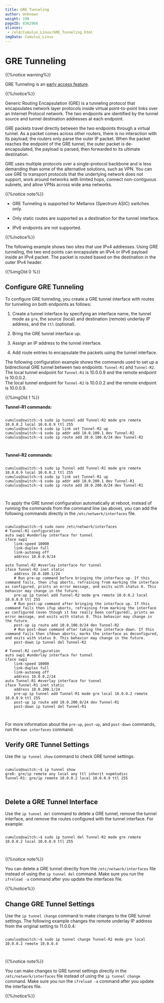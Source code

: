 ```yaml
---
title: GRE Tunneling
author: Unknown
weight: 199
pageID: 8362966
aliases:
 - /old/Cumulus_Linux/GRE_Tunneling.html
imgData: Cumulus_Linux
---
```

# GRE Tunneling

{{%notice warning%}}

GRE Tunneling is an [early access
feature](https://support.cumulusnetworks.com/hc/en-us/articles/202933878).

{{%/notice%}}

Generic Routing Encapsulation (GRE) is a tunneling protocol that
encapsulates network layer protocols inside virtual point-to-point links
over an Internet Protocol network. The two endpoints are identified by
the tunnel source and tunnel destination addresses at each endpoint.

GRE packets travel directly between the two endpoints through a virtual
tunnel. As a packet comes across other routers, there is no interaction
with its payload; the routers only parse the outer IP packet. When the
packet reaches the endpoint of the GRE tunnel, the outer packet is
de-encapsulated, the payload is parsed, then forwarded to its ultimate
destination.

GRE uses multiple protocols over a single-protocol backbone and is less
demanding than some of the alternative solutions, such as VPN. You can
use GRE to transport protocols that the underlying network does not
support, work around networks with limited hops, connect non-contiguous
subnets, and allow VPNs across wide area networks.

{{%notice note%}}

  - GRE Tunneling is supported for Mellanox (Spectrum ASIC) switches
    only.

  - Only static routes are supported as a destination for the tunnel
    interface.

  - IPv6 endpoints are not supported.

{{%/notice%}}

The following example shows two sites that use IPv4 addresses. Using GRE
tunneling, the two end points can encapsulate an IPv4 or IPv6 payload
inside an IPv4 packet. The packet is routed based on the destination in
the outer IPv4 header.

{{%imgOld 0 %}}

## Configure GRE Tunneling

To configure GRE tunneling, you create a GRE tunnel interface with
routes for tunneling on both endpoints as follows:

1.  Create a tunnel interface by specifying an interface name, the
    tunnel mode as `gre`, the source (local) and destination (remote)
    underlay IP address, and the `ttl` (optional).

2.  Bring the GRE tunnel interface up.

3.  Assign an IP address to the tunnel interface.

4.  Add route entries to encapsulate the packets using the tunnel
    interface.

The following configuration example shows the commands used to set up a
bidirectional GRE tunnel between two endpoints: `Tunnel-R1` and
`Tunnel-R2`.  
The local tunnel endpoint for `Tunnel-R1` is 10.0.0.9 and the remote
endpoint is 10.0.0.2.  
The local tunnel endpoint for `Tunnel-R2` is 10.0.0.2 and the remote
endpoint is 10.0.0.9.

{{%imgOld 1 %}}

  

**Tunnel-R1 commands:**

``` 
                   
cumulus@switch:~$ sudo ip tunnel add Tunnel-R2 mode gre remote 10.0.0.2 local 10.0.0.9 ttl 255
cumulus@switch:~$ sudo ip link set Tunnel-R2 up
cumulus@switch:~$ sudo ip addr add 10.0.100.1 dev Tunnel-R2
cumulus@switch:~$ sudo ip route add 10.0.100.0/24 dev Tunnel-R2
   
    
```

**Tunnel-R2 commands:**

``` 
                   
cumulus@switch:~$ sudo ip Tunnel add Tunnel-R1 mode gre remote 10.0.0.9 local 10.0.0.2 ttl 255
cumulus@switch:~$ sudo ip link set Tunnel-R1 up
cumulus@switch:~$ sudo ip addr add 10.0.200.1 dev Tunnel-R1
cumulus@switch:~$ sudo ip route add 10.0.200.0/24 dev Tunnel-R1
   
    
```

To apply the GRE tunnel configuration automatically at reboot, instead
of running the commands from the command line (as above), you can add
the following commands directly in the `/etc/network/interfaces` file.

``` 
                   
cumulus@switch:~$ sudo nano /etc/network/interfaces
# Tunnel-R1 configuration 
auto swp1 #underlay interface for tunnel
iface swp1
    link-speed 10000
    link-duplex full
    link-autoneg off
    address 10.0.0.9/24
 
auto Tunnel-R2 #overlay interface for tunnel
iface Tunnel-R2 inet static
    address 10.0.100.1/24
    # Run pre-up command before bringing the interface up. If this command fails, then ifup aborts, refraining from marking the interface as configured, prints an error message, and exits with status 0. This behavior may change in the future.
    pre-up ip tunnel add Tunnel-R2 mode gre remote 10.0.0.2 local   10.0.0.9 ttl 255
    # Run post-up command after bringing the interface up. If this command fails then ifup aborts, refraining from marking the interface as configured (even though it has really been configured), prints an error message, and exits with status 0. This behavior may change in the future.
    post-up ip route add 10.0.100.0/24 dev Tunnel-R2
    # Run post-down command after taking the interface down. If this command fails then ifdown aborts, marks the interface as deconfigured, and exits with status 0. This behavior may change in the future.
    post-down ip tunnel del Tunnel-R2
 
# Tunnel-R2 configuration
auto swp1 #underlay interface for tunnel
iface swp1
    link-speed 10000
    link-duplex full
    link-autoneg off
    address 10.0.0.2/24
auto Tunnel-R1 #overlay interface for tunnel
iface Tunnel-R1 inet static
    address 10.0.200.1/24
    pre-up ip tunnel add Tunnel-R1 mode gre local 10.0.0.2 remote 10.0.0.9 ttl 255
    post-up ip route add 10.0.200.0/24 dev Tunnel-R1
    post-down ip tunnel del Tunnel-R1
   
    
```

For more information about the `pre-up`, `post-up`, and `post-down`
commands, run the `man interfaces` command.

## Verify GRE Tunnel Settings

Use the `ip tunnel show` command to check GRE tunnel settings:

``` 
                   
cumulus@switch:~$ ip tunnel show
gre0: gre/ip remote any local any ttl inherit nopmtudisc
Tunnel-R1: gre/ip remote 10.0.0.2 local 10.0.0.9 ttl 255
   
    
```

## Delete a GRE Tunnel Interface

Use the `ip tunnel del` command to delete a GRE tunnel, remove the
tunnel interface, and remove the routes configured with the tunnel
interface. For example:

``` 
                   
cumulus@switch:~$ sudo ip tunnel del Tunnel-R2 mode gre remote 10.0.0.2 local 10.0.0.9 ttl 255
   
    
```

{{%notice note%}}

You can delete a GRE tunnel directly from the `/etc/network/interfaces`
file instead of using the `ip tunnel del` command. Make sure you run the
`ifreload -a` command after you update the interfaces file.

{{%/notice%}}

## Change GRE Tunnel Settings

Use the `ip tunnel change` command to make changes to the GRE tunnel
settings. The following example changes the remote underlay IP address
from the original setting to 11.0.0.4:

``` 
                   
cumulus@switch:~$ sudo ip tunnel change Tunnel-R2 mode gre local 10.0.0.2 remote 10.0.0.4
   
    
```

{{%notice note%}}

You can make changes to GRE tunnel settings directly in the
`/etc/network/interfaces` file instead of using the `ip tunnel change`
command. Make sure you run the `ifreload -a` command after you update
the interfaces file.

{{%/notice%}}
